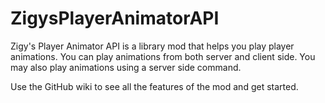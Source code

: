 # ZigysPlayerAnimatorAPI

Zigy's Player Animator API is a library mod that helps you play player animations.
You can play animations from both server and client side.
You may also play animations using a server side command.

Use the GitHub wiki to see all the features of the mod and get started.




